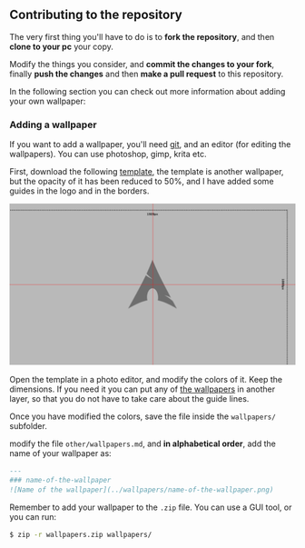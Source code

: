 ## Contributing to the repository

The very first thing you'll have to do is to **fork the repository**, and then **clone to your pc** your copy.

Modify the things you consider, and **commit the changes to your fork**, finally **push the changes** and then **make a pull request** to this repository.

In the following section you can check out more information about adding your own wallpaper:

### Adding a wallpaper
If you want to add a wallpaper, you'll need [git](git-scm), and an editor (for editing the wallpapers). You can use photoshop, gimp, krita etc.

First, download the following [template](template.png), the template is another wallpaper, but the opacity of it has been reduced to 50%, and I have added some guides in the logo and in the borders.

![Template](template.png)

Open the template in a photo editor, and modify the colors of it. Keep the dimensions. If you need it you can put any of [the wallpapers](../wallpapers/) in another layer, so that you do not have to take care about the guide lines. 

Once you have modified the colors, save the file inside the `wallpapers/` subfolder.

modify the file `other/wallpapers.md`, and **in alphabetical order**, add the name of your wallpaper as:

```markdown
---
### name-of-the-wallpaper
![Name of the wallpaper](../wallpapers/name-of-the-wallpaper.png)
```

Remember to add your wallpaper to the `.zip` file. You can use a GUI tool, or you can run:
```bash
$ zip -r wallpapers.zip wallpapers/
```

